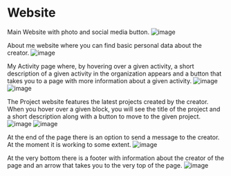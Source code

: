# Website

Main Website with photo and social media button.
![image](https://github.com/WojciechowskiMichal/Website/assets/129738418/008de5d8-f803-4292-97e8-275f270558a5)

About me website where you can find basic personal data about the creator.
![image](https://github.com/WojciechowskiMichal/Website/assets/129738418/c0239133-0759-4de2-9ac3-242e7cb5e0f7)

My Activity page where, by hovering over a given activity, a short description of a given activity in the organization appears and a button that takes you to a page with more information about a given activity.
![image](https://github.com/WojciechowskiMichal/Website/assets/129738418/18d1c033-0d8a-412f-89ea-27e82394faa6)
![image](https://github.com/WojciechowskiMichal/Website/assets/129738418/049173a7-8d46-46c4-ac35-3fb91a8401bc)

The Project website features the latest projects created by the creator. When you hover over a given block, you will see the title of the project and a short description along with a button to move to the given project.
![image](https://github.com/WojciechowskiMichal/Website/assets/129738418/fe8ecf73-9e0f-4d23-b09c-800ed42f7ae8)
![image](https://github.com/WojciechowskiMichal/Website/assets/129738418/381b01e1-4e46-45d1-a018-550893b30671)

At the end of the page there is an option to send a message to the creator. At the moment it is working to some extent.
![image](https://github.com/WojciechowskiMichal/Website/assets/129738418/797f101f-254a-418b-a396-c7364ab122b3)

At the very bottom there is a footer with information about the creator of the page and an arrow that takes you to the very top of the page.
![image](https://github.com/WojciechowskiMichal/Website/assets/129738418/f17ce40d-bf8d-4a82-9cbb-1ec9e9273e57)
